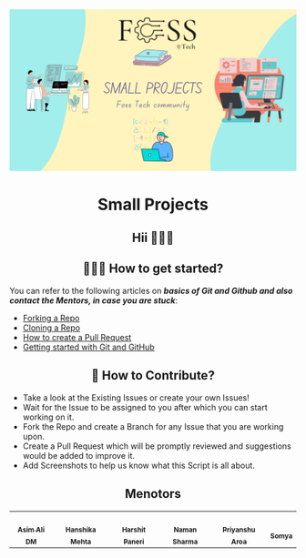 <img src = "repo-image/foss-project.png">
<div align="center">

# Small Projects

## Hii 👋🏻👋
</div>

<h2 align=center> 👨🏻‍💻 How to get started? </h2> 

You can refer to the following articles on **_basics of Git and Github and also contact the Mentors, in case you are stuck_**:

- [Forking a Repo](https://help.github.com/en/github/getting-started-with-github/fork-a-repo)
- [Cloning a Repo](https://help.github.com/en/desktop/contributing-to-projects/creating-a-pull-request)
- [How to create a Pull Request](https://opensource.com/article/19/7/create-pull-request-github)
- [Getting started with Git and GitHub](https://towardsdatascience.com/getting-started-with-git-and-github-6fcd0f2d4ac6)


<h2 align=center> 📝 How to Contribute? </h2>  

- Take a look at the Existing Issues or create your own Issues!
- Wait for the Issue to be assigned to you after which you can start working on it.
- Fork the Repo and create a Branch for any Issue that you are working upon.
- Create a Pull Request which will be promptly reviewed and suggestions would be added to improve it.
- Add Screenshots to help us know what this Script is all about.


<h2 align=center> Menotors</h2> 
<table align="center">
	<tr >
    <td align="center">
            <a href="https://github.com/asimdm">
              <img src="https://avatars.githubusercontent.com/u/100372138?v=4" width="100px" alt=""/><br />
              <sub><b>Asim Ali DM</b></sub>
            </a>
   </td>
    <td align="center">
            <a href="https://github.com/Hanshika-Mehta">
              <img src="https://avatars.githubusercontent.com/u/90273801?v=4" width="100px" alt=""/><br />
              <sub><b>Hanshika Mehta</b></sub>
            </a>
   </td>
    <td align="center">
            <a href="https://github.com/harshit-paneri">
              <img src="https://avatars.githubusercontent.com/u/82382478?v=4" width="100px" alt=""/><br />
              <sub><b>Harshit Paneri</b></sub>
            </a>
   </td>
   <td align="center">
            <a href="https://github.com/Naman-sharma00100">
              <img src="https://avatars.githubusercontent.com/u/84118525?v=4" width="100px" alt=""/><br />
              <sub><b>Naman Sharma</b></sub>
            </a>
   </td>
      <td align="center">
            <a href="https://github.com/priyanshuarora595">
              <img src="https://avatars.githubusercontent.com/u/57026241?v=4" width="100px" alt=""/><br />
              <sub><b>Priyanshu Aroa</b></sub>
            </a>
   </td>
   <td align="center">
            <a href="https://github.com/somya0808">
              <img src="https://avatars.githubusercontent.com/u/76099618?v=4" width="100px" alt=""/><br />
              <sub><b>Somya</b></sub>
            </a>
   </td>
  </tr>

</table>

